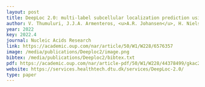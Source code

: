 ```yaml
--- 
layout: post
title: DeepLoc 2.0: multi-label subcellular localization prediction using protein language models 
author: V. Thumuluri, J.J.A. Armenteros, <u>A.R. Johansen</u>, H. Nielsen, O. Winther
year: 2022
key: 2022.4
journal: Nucleic Acids Research
link: https://academic.oup.com/nar/article/50/W1/W228/6576357
image: /media/publications/Deeploc2/image.png
bibtex: /media/publications/Deeploc2/bibtex.txt
pdf: https://academic.oup.com/nar/article-pdf/50/W1/W228/44378499/gkac278.pdf
website: https://services.healthtech.dtu.dk/services/DeepLoc-2.0/
type: paper
---
```

